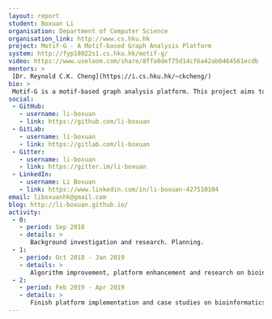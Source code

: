 ```yaml
---
layout: report
student: Boxuan Li 
organisation: Department of Computer Science
organisation_link: http://www.cs.hku.hk
project: Motif-G - A Motif-based Graph Analysis Platform
system: http://fyp18022s1.cs.hku.hk/motif-g/
video: https://www.useloom.com/share/8ffa0def75d14cf6a42ab0464561ecdb
mentors: >
 [Dr. Reynold C.K. Cheng](https://i.cs.hku.hk/~ckcheng/)
bio: >
 Motif-G is a motif-based graph analysis platform. This project aims to improve the existing motif clique detection algorithm and extend the existing prototype of platform. Users can specify motif (pattern), query sub-graphs, do high-order semantic analysis on the platform.
social:
 - GitHub:
   - username: li-boxuan
   - link: https://github.com/li-boxuan
 - GitLab:
   - username: li-boxuan
   - link: https://gitlab.com/li-boxuan
 - Gitter:
   - username: li-boxuan
   - link: https://gitter.im/li-boxuan
 - LinkedIn:
   - username: Li Boxuan 
   - link: https://www.linkedin.com/in/li-boxuan-427510104
email: liboxuanhk@gmail.com
blog: http://li-boxuan.github.io/
activity:
 - 0:
   - period: Sep 2018
   - details: > 
      Background investigation and research. Planning.
 - 1:
   - period: Oct 2018 - Jan 2019
   - details: >
      Algorithm improvement, platform enhancement and research on bioinformatics.
 - 2:
   - period: Feb 2019 - Apr 2019
   - details: >
      Finish platform implementation and case studies on bioinformatics
---
```

